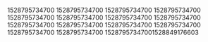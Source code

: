 1528795734700
1528795734700
1528795734700
1528795734700
1528795734700
1528795734700
1528795734700
1528795734700
1528795734700
1528795734700
1528795734700
1528795734700
1528795734700
1528795734700
15287957347001528849176603
